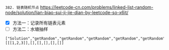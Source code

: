 
`382. 链表随机节点` https://leetcode-cn.com/problems/linked-list-random-node/solution/lian-biao-sui-ji-jie-dian-by-leetcode-so-x6it/
- [x] 方法一：记录所有链表元素
- [ ] 方法二：水塘抽样

```
["Solution","getRandom","getRandom","getRandom","getRandom","getRandom"]
[[[1,2,3]],[],[],[],[],[]]
```
